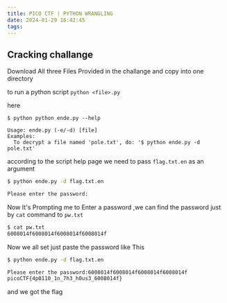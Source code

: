 ```yaml
---
title: PICO CTF | PYTHON WRANGLING
date: 2024-01-29 16:42:45
tags:
---
```

## Cracking challange

Download All three Files Provided in the challange and copy into one directory

to run a python script `python <file>.py`

here 
```
$ python python ende.py --help

Usage: ende.py (-e/-d) [file]
Examples:
  To decrypt a file named 'pole.txt', do: '$ python ende.py -d pole.txt'

```
according to the script help page we need to pass `flag.txt.en` as an argument

```bash
$ python ende.py -d flag.txt.en

Please enter the password:

```
Now It's Prompting me to Enter a password ,we can find the password just by `cat` command to `pw.txt`

```bash
$ cat pw.txt
6008014f6008014f6008014f6008014f
```
Now we all set just paste the password like This

```bash
$ python ende.py -d flag.txt.en

Please enter the password:6008014f6008014f6008014f6008014f
picoCTF{4p0110_1n_7h3_h0us3_6008014f}
```
and we got the flag
